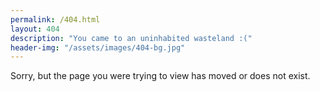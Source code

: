 ```yaml
---
permalink: /404.html
layout: 404
description: "You came to an uninhabited wasteland :("
header-img: "/assets/images/404-bg.jpg"
---
```


Sorry, but the page you were trying to view has moved or does not exist.
